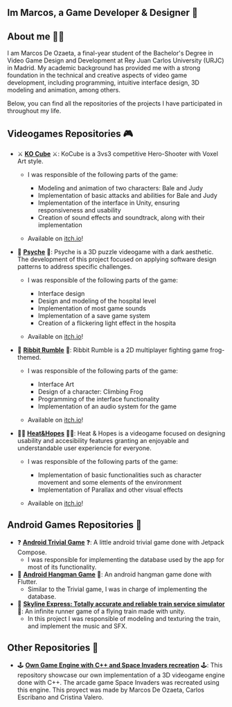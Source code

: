 ## Im Marcos, a Game Developer & Designer 👋

## About me 🧑‍💻

I am Marcos De Ozaeta, a final-year student of the Bachelor's Degree in Video Game Design and Development at Rey Juan Carlos University (URJC) in Madrid. My academic background has provided me with a strong foundation in the technical and creative aspects of video game development, including programming, intuitive interface design, 3D modeling and animation, among others.

Below, you can find all the repositories of the projects I have participated in throughout my life.

## Videogames Repositories 🎮
- ⚔️ **[KO Cube](https://github.com/FlatWall-Games/KO-Cube)** ⚔️: KoCube is a 3vs3 competitive Hero-Shooter with Voxel Art style.
  - I was responsible of the following parts of the game:
    - Modeling and animation of two characters: Bale and Judy
    - Implementation of basic attacks and abilities for Bale and Judy
    - Implementation of the interface in Unity, ensuring responsiveness and usability
    - Creation of sound effects and soundtrack, along with their implementation
      
  - Available on [itch.io](https://flatwall-games.itch.io/kocube)!

- 🔦 **[Psyche](https://github.com/Mdoc14/Psyche)** 🔦: Psyche is a 3D puzzle videogame with a dark aesthetic. The development of this project focused on applying software design patterns to address specific challenges.
  - I was responsible of the following parts of the game:
    - Interface design
    - Design and modeling of the hospital level
    - Implementation of most game sounds
    - Implementation of a save game system
    - Creation of a flickering light effect in the hospita
      
  - Available on [itch.io](https://sebas-cvz.itch.io/psyche)!

- 🐸 **[Ribbit Rumble](https://github.com/carlossantayana/JeR_RibbitRumble)** 🐸: Ribbit Rumble is a 2D multiplayer fighting game frog-themed.
  - I was responsible of the following parts of the game:
    - Interface Art
    - Design of a character: Climbing Frog
    - Programming of the interface functionality
    - Implementation of an audio system for the game
      
  - Available on [itch.io](https://brillbucketgames.itch.io/ribbit-rumble)!

- 🧑‍🚀 **[Heat&Hopes](https://github.com/Sebastian02L/Heat-Hopes)** 🧑‍🚀: Heat & Hopes is a videogame focused on designing usability and accesibility features granting an enjoyable and understandable user experiencie for everyone.
  - I was responsible of the following parts of the game:
    - Implementation of basic functionalities such as character movement and some elements of the environment
    - Implementation of Parallax and other visual effects
      
  - Available on [itch.io](https://sebas-cvz.itch.io/heat-hopes)!
    
## Android Games Repositories 📱
- ❓ **[Android Trivial Game](https://github.com/Sebastian02L/AndroidTrivialGame)** ❓: A little android trivial game done with Jetpack Compose.
  - I was responsible for implementing the database used by the app for most of its functionality.
- 💭 **[Android Hangman Game](https://github.com/Sebastian02L/AndroidHangmanGame)** 💭: An android hangman game done with Flutter.
  - Similar to the Trivial game, I was in charge of implementing the database.
- 🚂 **[Skyline Express: Totally accurate and reliable train service simulator](https://github.com/Sebastian02L/UnityAndroidGame)** 🚂: An infinite runner game of a flying train made with unity.
  - In this project I was responsible of modeling and texturing the train, and implement the music and SFX.
 
## Other Repositories 🤩
- 🕹️ **[Own Game Engine with C++ and Space Invaders recreation](https://github.com/CarlosEscribanoGonzalez/Space-Invaders)** 🕹️: This repository showcase our own implementation of a 3D videogame engine done with C++. The arcade game Space Invaders was recreated using this engine. This proyect was made by Marcos De Ozaeta, Carlos Escribano and Cristina Valero.
